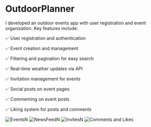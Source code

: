 # OutdoorPlanner

I developed an outdoor events app with user registration and event organization. Key features include:

✅ User registration and authentication

✅ Event creation and management

✅ Filtering and pagination for easy search

✅ Real-time weather updates via API

✅ Invitation management for events

✅ Social posts on event pages

✅ Commenting on event posts

✅ Liking system for posts and comments

![EventsN](https://github.com/CirjanBogdan/OutdoorPlanner/assets/124176929/06160a10-b562-437d-922f-0b1bf5125d92)
![NewsFeedN](https://github.com/CirjanBogdan/OutdoorPlanner/assets/124176929/d893c2e0-1299-4ddf-94cb-0b1b4cc0f6e1)
![InvitesN](https://github.com/CirjanBogdan/OutdoorPlanner/assets/124176929/16968914-860b-44aa-a111-1257f231c49e)
![Comments and Likes](https://github.com/CirjanBogdan/OutdoorPlanner/assets/124176929/2bba96ce-218d-42e1-be8c-6c4a686f5569)
